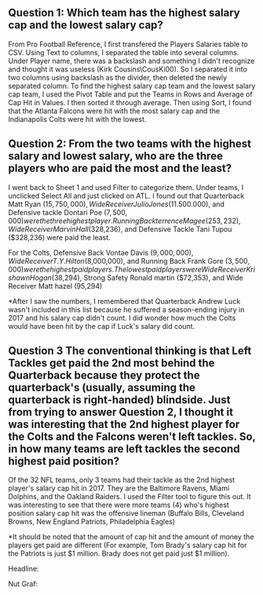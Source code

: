 ## Question 1: Which team has the highest salary cap and the lowest salary cap?

From Pro Football Reference, I first transfered the Players Salaries table to CSV. Using Text to columns, I separated the table into several columns. Under Player name, there was a backslash and something I didn't recognize and thought it was useless (Kirk Cousins\CousKi00). So I separated it into two columns using backslash as the divider, then deleted the newly separated column.
To find the highest salary cap team and the lowest salary cap team, I used the Pivot Table and put the Teams in Rows and Average of Cap Hit in Values. I then sorted it through average. Then using Sort, I found that the Atlanta Falcons were hit with the most salary cap and the Indianapolis Colts were hit with the lowest.

## Question 2: From the two teams with the highest salary and lowest salary, who are the three players who are paid the most and the least?

I went back to Sheet 1 and used Filter to categorize them. Under teams, I unclicked Select All and just clicked on ATL. I found out that Quarterback Matt Ryan ($15,750,000), Wide Receiver Julio Jones ($11.500.000), and Defensive tackle Dontari Poe ($7,500,000) were the three highest player. Running Back terrence Magee (253,232), Wide Receiver Marvin Hall ($328,236), and Defensive Tackle Tani Tupou ($328,236) were paid the least.

For the Colts, Defensive Back Vontae Davis ($9,000,000), Wide Receiver T.Y. Hilton ($8,000,000), and Running Back Frank Gore ($3,500,000) were the highest paid players. The lowest paid players were Wide Receiver Krishawn Hogan ($38,294), Strong Safety Ronald martin ($72,353), and Wide Receiver Matt hazel (95,294)

*After I saw the numbers, I remembered that Quarterback Andrew Luck wasn't included in this list because he suffered a season-ending injury in 2017 and his salary cap didn't count. I did wonder how much the Colts would have been hit by the cap if Luck's salary did count.

## Question 3 The conventional thinking is that Left Tackles get paid the 2nd most behind the Quarterback because they protect the quarterback's (usually, assuming the quarterback is right-handed) blindside. Just from trying to answer Question 2, I thought it was interesting that the 2nd highest player for the Colts and the Falcons weren't left tackles. So, in how many teams are left tackles the second highest paid position?

Of the 32 NFL teams, only 3 teams had their tackle as the 2nd highest player's salary cap hit in 2017. They are the Baltimore Ravens, Miami Dolphins, and the Oakland Raiders. I used the Filter tool to figure this out. It was interesting to see that there were more teams (4) who's highest position salary cap hit was the offensive lineman (Buffalo Bills, Cleveland Browns, New England Patriots, Philadelphia Eagles)

*It should be noted that the amount of cap hit and the amount of money the players get paid are different (For example, Tom Brady's salary cap hit for the Patriots is just $1 million. Brady does not get paid just $1 million). 


Headline:

Nut Graf:
